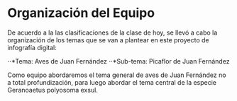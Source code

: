 # Organización del Equipo 

De acuerdo a la las clasificaciones de la clase de hoy, se llevó a cabo la organización de los temas que se van a plantear en este proyecto de infografía digital:

⋅⋅*Tema: Aves de Juan Fernández
⋅⋅*Sub-tema: Picaflor de Juan Fernández 

Como equipo abordaremos el tema general de aves de Juan Fernández no a total profundización, para luego abordar el tema central de la especie Geranoaetus polyosoma exsul. 
